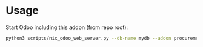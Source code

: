 # Usage

Start Odoo including this addon (from repo root):

```bash
python3 scripts/nix_odoo_web_server.py --db-name mydb --addon procurement_auto_create_group
```
